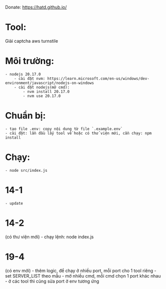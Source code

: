 Donate: https://hatd.github.io/

# Tool: 

Giải captcha aws turnstile

# Môi trường: 
    - nodejs 20.17.0
        - cài đặt nvm: https://learn.microsoft.com/en-us/windows/dev-environment/javascript/nodejs-on-windows
        - cài đặt nodejs(mở cmd):
            - nvm install 20.17.0
            - nvm use 20.17.0

# Chuẩn bị:
    - tạo file .env: copy nội dung từ file `.example.env`
    - cài đặt: lần đầu lấy tool về hoặc có thử viện mới, cần chạy: npm install

# Chạy:
    - node src/index.js

# 14-1
    - update

# 14-2
(có thư viện mới)
    - chạy lệnh: node index.js

# 19-4
(có env mới)
    - thêm logic, để chạy ở nhiều port, mỗi port cho 1 tool riêng
        - set SERVER_LIST theo mẫu
        - mở nhiều cmd, mỗi cmd chọn 1 port khác nhau
        - ở các tool thì cũng sửa port ở env tương ứng